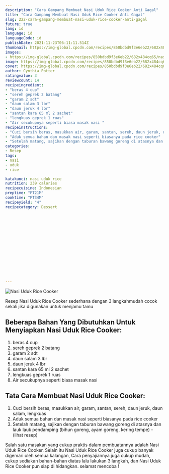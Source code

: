 ```yaml
---
description: "Cara Gampang Membuat Nasi Uduk Rice Cooker Anti Gagal"
title: "Cara Gampang Membuat Nasi Uduk Rice Cooker Anti Gagal"
slug: 222-cara-gampang-membuat-nasi-uduk-rice-cooker-anti-gagal
future: true
lang: id
language: id
languageCode: id
publishDate: 2021-11-23T06:11:11.514Z 
thumbnail: https://img-global.cpcdn.com/recipes/850bdbd9f3e6eb22/682x484cq65/nasi-uduk-rice-cooker-foto-resep-utama.png
images:
- https://img-global.cpcdn.com/recipes/850bdbd9f3e6eb22/682x484cq65/nasi-uduk-rice-cooker-foto-resep-utama.png
image: https://img-global.cpcdn.com/recipes/850bdbd9f3e6eb22/682x484cq65/nasi-uduk-rice-cooker-foto-resep-utama.png
cover: https://img-global.cpcdn.com/recipes/850bdbd9f3e6eb22/682x484cq65/nasi-uduk-rice-cooker-foto-resep-utama.png
author: Cynthia Potter
ratingvalue: 3
reviewcount: 14
recipeingredient:
- "beras 4 cup"
- "sereh geprek 2 batang"
- "garam 2 sdt"
- "daun salam 3 lbr"
- "daun jeruk 4 lbr"
- "santan kara 65 ml 2 sachet"
- "lengkuas geprek 1 ruas"
- "Air secukupnya seperti biasa masak nasi "
recipeinstructions:
- "Cuci bersih beras, masukkan air, garam, santan, sereh, daun jeruk, daun salam, lengkuas"
- "Aduk semua bahan dan masak nasi seperti biasanya pada rice cooker"
- "Setelah matang, sajikan dengan taburan bawang goreng di atasnya dan lauk lauk pendamping (bihun goreng, ayam goreng, kering tempe)           (lihat resep)"
categories:
- Resep
tags:
- nasi
- uduk
- rice

katakunci: nasi uduk rice 
nutrition: 239 calories
recipecuisine: Indonesian
preptime: "PT21M"
cooktime: "PT34M"
recipeyield: "4"
recipecategory: Dessert


     
    
    
    
    
    
    
    
    
    
    
      
    
---
```



![Nasi Uduk Rice Cooker](https://img-global.cpcdn.com/recipes/850bdbd9f3e6eb22/682x484cq65/nasi-uduk-rice-cooker-foto-resep-utama.png)

Resep Nasi Uduk Rice Cooker  sederhana dengan 3 langkahmudah cocok sekali jika digunakan untuk menjamu tamu

<!--inarticleads1-->

## Beberapa Bahan Yang Dibutuhkan Untuk Menyiapkan Nasi Uduk Rice Cooker:

1. beras 4 cup
1. sereh geprek 2 batang
1. garam 2 sdt
1. daun salam 3 lbr
1. daun jeruk 4 lbr
1. santan kara 65 ml 2 sachet
1. lengkuas geprek 1 ruas
1. Air secukupnya seperti biasa masak nasi 



<!--inarticleads2-->

## Tata Cara Membuat Nasi Uduk Rice Cooker:

1. Cuci bersih beras, masukkan air, garam, santan, sereh, daun jeruk, daun salam, lengkuas
1. Aduk semua bahan dan masak nasi seperti biasanya pada rice cooker
1. Setelah matang, sajikan dengan taburan bawang goreng di atasnya dan lauk lauk pendamping (bihun goreng, ayam goreng, kering tempe) -           (lihat resep)




Salah satu masakan yang cukup praktis dalam pembuatannya adalah  Nasi Uduk Rice Cooker. Selain itu  Nasi Uduk Rice Cooker  juga cukup banyak digemari oleh semua kalangan, Cara penyajiannya juga cukup mudah, cukup sediakan bahan-bahan diatas lalu lakukan 3 langkah, dan  Nasi Uduk Rice Cooker  pun siap di hidangkan. selamat mencoba !
